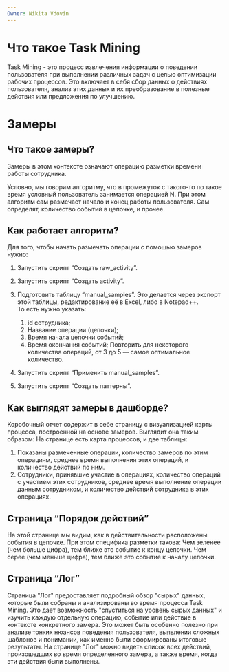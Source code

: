 ```yaml
---
Owner: Nikita Vdovin
---
```

# Что такое Task Mining

Task Mining - это процесс извлечения информации о поведении пользователя при выполнении различных задач с целью оптимизации рабочих процессов. Это включает в себя сбор данных о действиях пользователя, анализ этих данных и их преобразование в полезные действия или предложения по улучшению.

# Замеры

## Что такое замеры?

Замеры в этом контексте означают операцию разметки времени работы сотрудника.

Условно, мы говорим алгоритму, что в промежуток с такого-то по такое время условный пользователь занимается операцией N. При этом алгоритм сам размечает начало и конец работы пользователя. Сам определят, количество событий в цепочке, и прочее.

## Как работает алгоритм?

Для того, чтобы начать размечать операции с помощью замеров нужно:

1. Запустить скрипт “Создать raw_activity”.

1. Запустить скрипт “Создать activity”.
2. Подготовить таблицу “manual_samples”. Это делается через экспорт этой таблицы, редактирование её в Excel, либо в Notepad++.  
    То есть нужно указать:  
    1. id сотрудника;
    2. Название операции (цепочки);
    3. Время начала цепочки событий;
    4. Время окончания событий;
    Повторить для некоторого количества операций, от 3 до 5 — самое оптимальное количество.
3. Запустить скрипт “Применить manual_samples”.
4. Запустить скрипт “Создать паттерны”.

  

## Как выглядят замеры в дашборде?
Коробочный отчет содержит в себе страницу с визуализацией карты процесса, построенной на основе замеров. Выглядит она таким образом:
На странице есть карта процессов, и две таблицы:
1. Показаны размеченные операции, количество замеров по этим операциям, среднее время выполнения этих операций, и количество действий по ним.
2. Сотрудники, принявшие участие в операциях, количество операций с участием этих сотрудников, среднее время выполнение операции данным сотрудником, и количество действий сотрудника в этих операциях.

## Страница “Порядок действий”
На этой странице мы видим, как в действительности расположены события в цепочке. При этом специфика разметки такова:
Чем зеленее (чем больше цифра), тем ближе это событие к концу цепочки.
Чем серее (чем меньше цифра), тем ближе это событие к началу цепочки.

## Страница “Лог”
Страница "Лог" предоставляет подробный обзор "сырых" данных, которые были собраны и анализированы во время процесса Task Mining. Это дает возможность "спуститься на уровень сырых данных" и изучить каждую отдельную операцию, событие или действие в контексте конкретного замера. Это может быть особенно полезно при анализе тонких нюансов поведения пользователя, выявлении сложных шаблонов и понимании, как именно были сформированы итоговые результаты. На странице "Лог" можно видеть список всех действий, произошедших во время определенного замера, а также время, когда эти действия были выполнены.